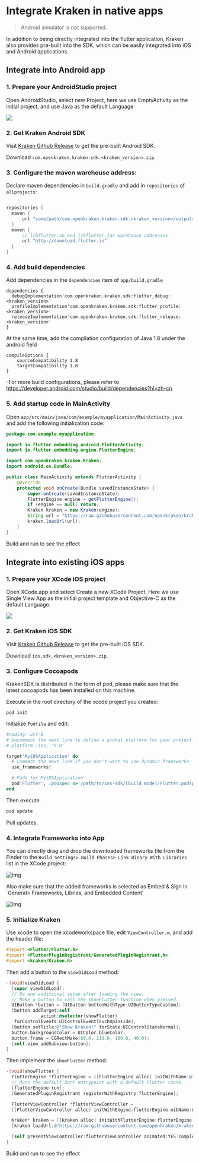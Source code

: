 # Integrate Kraken in native apps

> Android simulator is not supported.

In addition to being directly integrated into the flutter application, Kraken also provides pre-built into the SDK, which can be easily integrated into iOS and Android applications.

## Integrate into Android app

### 1. Prepare your AndroidStudio project

Open AndroidStudio, select new Project, here we use EmptyActivity as the initial project, and use Java as the default Language

<img src="https://gw.alicdn.com/tfs/TB1cmU.0oY1gK0jSZFMXXaWcVXa-1500-989.png" style="max-width: 600px" />

### 2. Get Kraken Android SDK

Visit [Kraken Github Release](https://github.com/openkraken/kraken/releases) to get the pre-built Android SDK.

Download `com.openkraken.kraken.sdk.<kraken_version>.zip`.

### 3. Configure the maven warehouse address:

Declare maven dependencies in `build.gradle` and add in `repositories` of `allprojects`:

```gradle

repositories {
  maven {
      url "some/path/com.openkraken.kraken.sdk.<kraken_version>/outputs/repo"
  }
  maven {
      // libflutter.so and libflutter.jar warehouse addresses
      url "http://download.flutter.io"
  }
}
```

### 4. Add build dependencies

Add dependencies in the `dependencies` item of `app/build.gradle`

```
dependencies {
  debugImplementation'com.openkraken.kraken.sdk:flutter_debug:<kraken_version>'
  profileImplementation'com.openkraken.kraken.sdk:flutter_profile:<kraken_version>'
  releaseImplementation'com.openkraken.kraken.sdk:flutter_release:<kraken_version>'
}
```

At the same time, add the compilation configuration of Java 1.8 under the android field

```
compileOptions {
    sourceCompatibility 1.8
    targetCompatibility 1.8
}
```

-For more build configurations, please refer to https://developer.android.com/studio/build/dependencies?hl=zh-cn

### 5. Add startup code in MainActivity

Open `app/src/main/java/com/example/myapplication/MainActivity.java` and add the following initialization code:

```java
package com.example.myapplication;

import io.flutter.embedding.android.FlutterActivity;
import io.flutter.embedding.engine.FlutterEngine;

import com.openkraken.kraken.Kraken;
import android.os.Bundle;

public class MainActivity extends FlutterActivity {
    @Override
    protected void onCreate(Bundle savedInstanceState) {
        super.onCreate(savedInstanceState);
        FlutterEngine engine = getFlutterEngine();
        if (engine == null) return;
        Kraken kraken = new Kraken(engine);
        String url = "https://raw.githubusercontent.com/openkraken/kraken/main/kraken/example/assets/bundle.js";
        kraken.loadUrl(url);
    }
}
```

Build and run to see the effect

## Integrate into existing iOS apps

### 1. Prepare your XCode iOS project

Open XCode.app and select Create a new XCode Project. Here we use Single View App as the initial project template and Objective-C as the default Language.

<img src="https://gw.alicdn.com/tfs/TB1ugs.0oY1gK0jSZFCXXcwqXXa-1498-1100.png" style="max-width: 600px" />

### 2. Get Kraken iOS SDK

Visit [Kraken Github Release](https://github.com/openkraken/kraken/releases) to get the pre-built iOS SDK.

Download `ios.sdk.<kraken_version>.zip`.

### 3. Configure Cocoapods

KrakenSDK is distributed in the form of pod, please make sure that the latest cocoapods has been installed on this machine.

Execute in the root directory of the xcode project you created:

```
pod init
```

Initialize `Podfile` and edit:

```ruby
#coding: utf-8
# Uncomment the next line to define a global platform for your project
# platform :ios, '9.0'

target'MyiOSApplication' do
  # Comment the next line if you don't want to use dynamic frameworks
  use_frameworks!

  # Pods for MyiOSApplication
  pod'Flutter', :podspec =>'/path/to/ios-sdk/[build mode]/Flutter.podspec'
end
```

Then execute

```bash
pod update
```

Pull updates.

### 4. Integrate Frameworks into App

You can directly drag and drop the downloaded frameworks file from the Finder to the `Build Settings> Build Phases> Link Binary With Libraries` list in the XCode project:

![img](https://kraken.oss-cn-hangzhou.aliyuncs.com/images/20210319194730.jpg)

Also make sure that the added frameworks is selected as Embed & Sign in `General> Frameworks, Libries, and Embedded Content'

![img](https://kraken.oss-cn-hangzhou.aliyuncs.com/images/20210319194925.jpg)

### 5. Initialize Kraken

Use xcode to open the xcodeworkspace file, edit `ViewController.m`, and add the header file:

```objective-c
#import <Flutter/Flutter.h>
#import <FlutterPluginRegistrant/GeneratedPluginRegistrant.h>
#import <kraken/Kraken.h>
```

Then add a button to the `viewDidLoad` method:

```objective-c
-(void)viewDidLoad {
  [super viewDidLoad];
  // Do any additional setup after loading the view.
  // Make a button to call the showFlutter function when pressed.
  UIButton *button = [UIButton buttonWithType:UIButtonTypeCustom];
  [button addTarget:self
             action:@selector(showFlutter)
   forControlEvents:UIControlEventTouchUpInside];
  [button setTitle:@"Show Kraken!" forState:UIControlStateNormal];
  button.backgroundColor = UIColor.blueColor;
  button.frame = CGRectMake(80.0, 210.0, 160.0, 40.0);
  [self.view addSubview:button];
}
```

Then implement the `showFlutter` method:

```objective-c
-(void)showFlutter {
  FlutterEngine *flutterEngine = [[FlutterEngine alloc] initWithName:@"my flutter engine"];
  // Runs the default Dart entrypoint with a default Flutter route.
  [flutterEngine run];
  [GeneratedPluginRegistrant registerWithRegistry:flutterEngine];

  FlutterViewController *flutterViewController =
  [[FlutterViewController alloc] initWithEngine:flutterEngine nibName:nil bundle:nil];

  Kraken* kraken = [[Kraken alloc] initWithFlutterEngine:flutterEngine];
  [kraken loadUrl:@"https://raw.githubusercontent.com/openkraken/kraken/main/kraken/example/assets/bundle.js"];

  [self presentViewController:flutterViewController animated:YES completion:nil];
}
```

Build and run to see the effect
